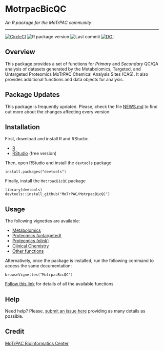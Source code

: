 # MotrpacBicQC

*An R package for the MoTrPAC community*

---

<!-- badges: start -->
[![CircleCI](https://circleci.com/gh/MoTrPAC/MotrpacBicQC.svg?style=svg)](https://circleci.com/gh/MoTrPAC/MotrpacBicQC)
![R package version](https://img.shields.io/github/r-package/v/MoTrPAC/MotrpacBicQC?label=R%20package)
![Last commit](https://img.shields.io/github/last-commit/MoTrPAC/MotrpacBicQC/develop)
[![DOI](https://zenodo.org/badge/256275809.svg)](https://zenodo.org/badge/latestdoi/256275809)
<!-- badges: end -->

  
## Overview

This package provides a set of functions for *Primary* and *Secondary* 
QC/QA analysis of datasets generated by the Metabolomics, Targeted, and Untargeted Proteomics MoTrPAC
Chemical Analysis Sites (CAS). It also provides additional functions and data objects for analysis.

## Package Updates

This package is frequently updated. Please, check the file [NEWS.md](https://motrpac.github.io/MotrpacBicQC/news/index.html) to find out more about the changes affecting every version

## Installation

First, download and install R and RStudio:

- [R](https://mirror.las.iastate.edu/CRAN/) 
- [RStudio](https://rstudio.com/products/rstudio/download/) (free version)

Then, open RStudio and install the `devtools` package

```
install.packages("devtools")
```

Finally, install the `MotrpacBicQC` package

```
library(devtools)
devtools::install_github("MoTrPAC/MotrpacBicQC")
```

## Usage

The following vignettes are available:

- [Metabolomics](https://motrpac.github.io/MotrpacBicQC/articles/qc_metabolomics.html)
- [Proteomics (untargeted)](https://motrpac.github.io/MotrpacBicQC/articles/qc_proteomics.html)
- [Proteomics (olink)](https://motrpac.github.io/MotrpacBicQC/articles/qc_olink.html)
- [Clinical Chemistry](https://motrpac.github.io/MotrpacBicQC/articles/qc_lab.html)
- [Other functions](https://motrpac.github.io/MotrpacBicQC/articles/other_functions.html)

Alternatively, once the package is installed, run the following command to 
access the same documentation:

```
browseVignettes("MotrpacBicQC")
```

[Follow this link](https://motrpac.github.io/MotrpacBicQC/reference/index.html) 
for details of all the available functions


## Help

Need help? Please, [submit an issue here](https://github.com/MoTrPAC/MotrpacBicQC/issues) 
providing as many details as possible.


## Credit

[MoTrPAC Bioinformatics Center](https://motrpac-data.org/)



